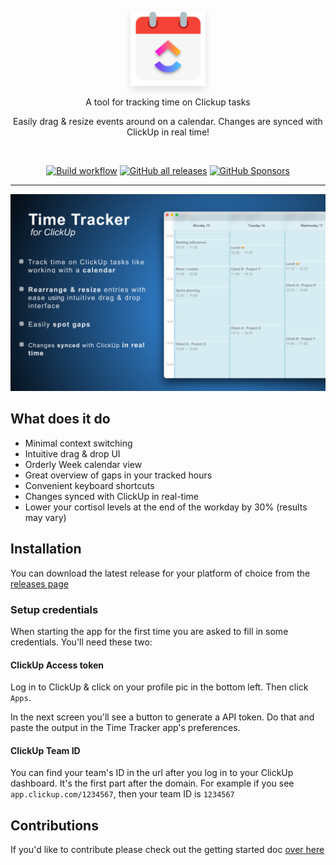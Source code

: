 <p align="center"><a href="https://github.com/gwleuverink/clickup-time-tracker/releases" target="_blank"><img src="./build/icons/256x256.png" width="120" style="filter: drop-shadow(0px 6px 6px #e2e2e2)"></a></p>

<p align="center">A tool for tracking time on Clickup tasks</p>

<p align="center">Easily drag & resize events around on a calendar. Changes are synced with ClickUp in real time!</p>

<br />

<p align="center">
<a href="https://github.com/gwleuverink/clickup-time-tracker/actions/workflows/build.yml"><img src="https://github.com/gwleuverink/clickup-time-tracker/actions/workflows/build.yml/badge.svg" alt="Build workflow"></a>
<a href="https://github.com/gwleuverink/clickup-time-tracker/releases/latest"><img alt="GitHub all releases" src="https://img.shields.io/github/downloads/gwleuverink/clickup-time-tracker/total"></a>
<a href="https://github.com/sponsors/gwleuverink"><img alt="GitHub Sponsors" src="https://img.shields.io/github/sponsors/gwleuverink"></a>
</p>

<hr />

<img src="./docs/img/cover render 1440x900.jpeg">

## What does it do

* Minimal context switching
* Intuitive drag & drop UI
* Orderly Week calendar view
* Great overview of gaps in your tracked hours
* Convenient keyboard shortcuts
* Changes synced with ClickUp in real-time
* Lower your cortisol levels at the end of the workday by 30% (results may vary)

## Installation
You can download the latest release for your platform of choice from the [releases page](https://github.com/gwleuverink/clickup-time-tracker/releases)

### Setup credentials
When starting the app for the first time you are asked to fill in some credentials. You'll need these two:

#### ClickUp Access token
Log in to ClickUp & click on your profile pic in the bottom left. Then click `Apps`.

In the next screen you'll see a button to generate a API token. Do that and paste the output in the Time Tracker app's preferences.

#### ClickUp Team ID
You can find your team's ID in the url after you log in to your ClickUp dashboard. It's the first part after the domain. For example if you see `app.clickup.com/1234567`, then your team ID is `1234567`
## Contributions
If you'd like to contribute please check out the getting started doc [over here](./docs/development.md)
